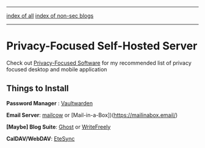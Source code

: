 -----

[index of all](src/index.md)
[index of non-sec blogs](_non-sec-index.md)

-----


# Privacy-Focused Self-Hosted Server

Check out [Privacy-Focused Software](privSoftware.md) for my recommended list of privacy focused desktop and mobile application

## Things to Install

**Password Manager** : [Vaultwarden](https://github.com/dani-garcia/vaultwarden)

**Email Server**: [mailcow](https://mailcow.email/) or [Mail-in-a-Box])(https://mailinabox.email/)

**[Maybe] Blog Suite**: [Ghost](https://ghost.org/docs/install/) or [WriteFreely](https://writefreely.org/start)

**CalDAV/WebDAV**: [EteSync](https://www.etesync.com/)


